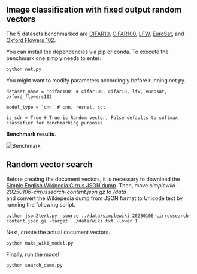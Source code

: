 ## Image classification with fixed output random vectors   
The 5 datasets benchmarked are [CIFAR10](https://www.cs.toronto.edu/~kriz/cifar.html), [CIFAR100](https://www.cs.toronto.edu/~kriz/cifar.html), 
[LFW](https://www.kaggle.com/datasets/atulanandjha/lfwpeople), [EuroSat](https://github.com/phelber/eurosat), and [Oxford Flowers 102](https://www.robots.ox.ac.uk/~vgg/data/flowers/102/).  

You can install the dependencies via pip or conda. To execute the benchmark one simply needs to enter:
```
python net.py 
```
You might want to modify parameters accordingly before running net.py.

```
dataset_name = 'cifar100' # cifar100, cifar10, lfw, eurosat, oxford_flowers102

model_type = 'cnn' # cnn, resnet, cct

is_sdr = True # True is Random vector, False defaults to softmax classifier for benchmarking purposes  
```
   

    
**Benchmark results**.

![Benchmark](https://github.com/user-attachments/assets/3b2f35e0-0ece-4f62-88a6-16dca7f275ab)

## Random vector search 
Before creating the document vectors, it is necessary to download the 
[Simple English Wikipedia Cirrus JSON dump]( https://dumps.wikimedia.org/other/cirrussearch/20250106/simplewiki-20250106-cirrussearch-content.json.gz).
Then, move _simplewiki-20250106-cirrussearch-content.json.gz_ to _/data_  
and convert the Wikiepedia dump from JSON format to Unicode text by running the following script.
```
python json2text.py -source ../data/simplewiki-20250106-cirrussearch-content.json.gz -target ../data/wiki.txt -lower 1
```
Next, create the actual document vectors.
```
python make_wiki_model.py
```
Finally, run the model
```
python search_demo.py
```

